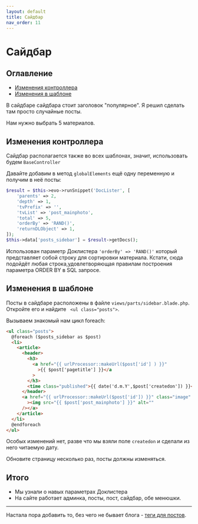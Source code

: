 ```yaml
---
layout: default
title: Сайдбар
nav_order: 11
---
```


# Сайдбар

## Оглавление

- [Изменения контроллера](#part3)
- [Изменения в шаблоне](#part4)

В сайдбаре сайдбара стоит заголовок "популярное". Я решил сделать там просто случайные посты.

Нам нужно выбрать 5 материалов.

## Изменения контроллера <a name="part3"></a>

Сайдбар располагается также во всех шаблонах, значит, использовать будем `BaseController`

Давайте добавим в метод `globalElements` ещё одну переменную и получим в неё посты:

```php
$result = $this->evo->runSnippet('DocLister', [
    'parents' => 2,
    'depth' => 1,
    'tvPrefix' => '',
    'tvList' => 'post_mainphoto',
    'total' => 5,
    'orderBy' => 'RAND()',
    'returnDLObject' => 1,
]);
$this->data['posts_sidebar'] = $result->getDocs();
```

Использован параметр Доклистера `'orderBy' => 'RAND()'` который представляет собой строку для сортировки материала. Кстати, сюда подойдёт любая строка,удовлетворяющая правилам построения параметра ORDER BY в SQL запросе.

## Изменения в шаблоне <a name="part4"></a>

Посты в сайдбаре расположены в файле `views/parts/sidebar.blade.php`. Откройте его и найдите ` <ul class="posts">`.

Вызываем знакомый нам цикл foreach:

```html
<ul class="posts">
  @foreach ($posts_sidebar as $post)
  <li>
    <article>
      <header>
        <h3>
          <a href="{{ urlProcessor::makeUrl($post['id'] ) }}"
            >{{ $post['pagetitle'] }}</a
          >
        </h3>
        <time class="published">{{ date('d.m.Y',$post['createdon']) }}</time>
      </header>
      <a href="{{ urlProcessor::makeUrl($post['id']) }}" class="image"
        ><img src="{{ $post['post_mainphoto'] }}" alt=""
      /></a>
    </article>
  </li>
  @endforeach
</ul>
```

Особых изменений нет, разве что мы взяли поле `createdon` и сделали из него читаемую дату.

Обновите страницу несколько раз, посты должны изменяться.

## Итого

- Мы узнали о навых параметрах Доклистера
- На сайте работает админка, посты, пост, сайдбар, обе менюшки.

---

Настала пора добавить то, без чего не бывает блога - [теги для постов](/011_%D0%A2%D0%B5%D0%B3%D0%B8%20%D0%B2%20%D0%B1%D0%BB%D0%BE%D0%B3%D0%B5%20%D0%BD%D0%B0%20Evolution%20CMS.md).
